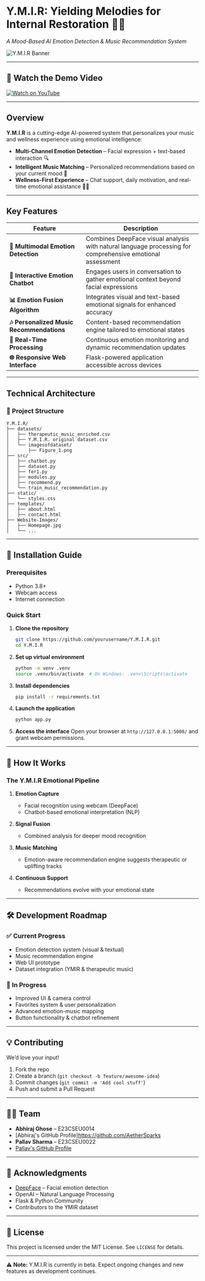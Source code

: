 # Y.M.I.R: Yielding Melodies for Internal Restoration 🎵🧠  
*A Mood-Based AI Emotion Detection & Music Recommendation System*

![Y.M.I.R Banner](./Website-Images/banner.jpg)  
<!-- Replace with your actual image path once added -->

---

## 🎥 **Watch the Demo Video**
[![Watch on YouTube](https://img.shields.io/badge/Watch%20Demo%20Video-Youtube-red?logo=youtube)](https://your-youtube-link.com)  
<!-- Replace with actual YouTube video link -->

---

## **Overview**  
**Y.M.I.R** is a cutting-edge AI-powered system that personalizes your music and wellness experience using emotional intelligence:

- **Multi-Channel Emotion Detection** – Facial expression + text-based interaction 🔍  
- **Intelligent Music Matching** – Personalized recommendations based on your current mood 🎷  
- **Wellness-First Experience** – Chat support, daily motivation, and real-time emotional assistance 💬💡  

---

## **Key Features**

| Feature | Description |
|---------|-------------|
| **🌝 Multimodal Emotion Detection** | Combines DeepFace visual analysis with natural language processing for comprehensive emotional assessment |
| **💬 Interactive Emotion Chatbot** | Engages users in conversation to gather emotional context beyond facial expressions |
| **📊 Emotion Fusion Algorithm** | Integrates visual and text-based emotional signals for enhanced accuracy |
| **🎶 Personalized Music Recommendations** | Content-based recommendation engine tailored to emotional states |
| **🔀 Real-Time Processing** | Continuous emotion monitoring and dynamic recommendation updates |
| **🌐 Responsive Web Interface** | Flask-powered application accessible across devices |

---

## **Technical Architecture**

### 📁 Project Structure
```
Y.M.I.R/
├── datasets/
│   ├── therapeutic_music_enriched.csv
│   ├── Y.M.I.R. original dataset.csv
│   └── imagesofdataset/
│       ├── Figure_1.png
├── src/
│   ├── chatbot.py
│   ├── dataset.py
│   ├── fer1.py
│   ├── modules.py
│   ├── recommend.py
│   └── train_music_recommendation.py
├── static/
│   └── styles.css
├── templates/
│   ├── about.html
│   ├── contact.html
├── Website-Images/
│   ├── Homepage.jpg
│   └── ...
```

---

## 🚀 **Installation Guide**

### Prerequisites
- Python 3.8+
- Webcam access
- Internet connection

### Quick Start

1. **Clone the repository**
   ```bash
   git clone https://github.com/yourusername/Y.M.I.R.git
   cd Y.M.I.R
   ```

2. **Set up virtual environment**
   ```bash
   python -m venv .venv
   source .venv/bin/activate  # On Windows: .venv\Scripts\activate
   ```

3. **Install dependencies**
   ```bash
   pip install -r requirements.txt
   ```

4. **Launch the application**
   ```bash
   python app.py
   ```

5. **Access the interface**
   Open your browser at `http://127.0.0.1:5000/` and grant webcam permissions.

---

## 🧠 **How It Works**

### The Y.M.I.R Emotional Pipeline

1. **Emotion Capture**  
   - Facial recognition using webcam (DeepFace)  
   - Chatbot-based emotional interpretation (NLP)

2. **Signal Fusion**  
   - Combined analysis for deeper mood recognition

3. **Music Matching**  
   - Emotion-aware recommendation engine suggests therapeutic or uplifting tracks

4. **Continuous Support**  
   - Recommendations evolve with your emotional state

---

## 🛠️ **Development Roadmap**

### ✅ Current Progress
- Emotion detection system (visual & textual)
- Music recommendation engine
- Web UI prototype
- Dataset integration (YMIR & therapeutic music)

### 🔧 In Progress
- Improved UI & camera control
- Favorites system & user personalization
- Advanced emotion-music mapping
- Button functionality & chatbot refinement

---

## 💡 **Contributing**

We’d love your input!

1. Fork the repo  
2. Create a branch (`git checkout -b feature/awesome-idea`)  
3. Commit changes (`git commit -m 'Add cool stuff'`)  
4. Push and submit a Pull Request

---

## 👨‍💻 **Team**

- **Abhiraj Ghose** – E23CSEU0014
- [Abhiraj's GitHub Profile]https://github.com/AetherSparks 
- **Pallav Sharma** – E23CSEU0022  
- [Pallav's GitHub Profile](https://github.com/pallav)

---

## 🙌 **Acknowledgments**

- [DeepFace](https://github.com/serengil/deepface) – Facial emotion detection  
- OpenAI – Natural Language Processing  
- Flask & Python Community  
- Contributors to the YMIR dataset  

---

## 📄 **License**

This project is licensed under the MIT License. See `LICENSE` for details.

---

⚠️ **Note:** Y.M.I.R is currently in beta. Expect ongoing changes and new features as development continues.

